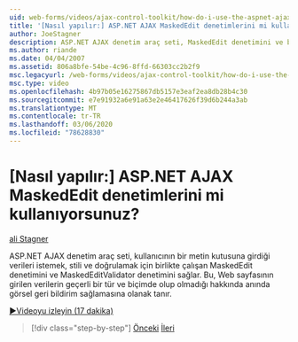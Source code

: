 ```yaml
---
uid: web-forms/videos/ajax-control-toolkit/how-do-i-use-the-aspnet-ajax-maskededit-controls
title: '[Nasıl yapılır:] ASP.NET AJAX MaskedEdit denetimlerini mi kullanıyorsunuz? | Microsoft Docs'
author: JoeStagner
description: ASP.NET AJAX denetim araç seti, MaskedEdit denetimini ve bir arada çalışan ve d... için birlikte çalışan MaskedEditValidator denetimini sağlar.
ms.author: riande
ms.date: 04/04/2007
ms.assetid: 806a8bfe-54be-4c96-8ffd-66303cc2b2f9
msc.legacyurl: /web-forms/videos/ajax-control-toolkit/how-do-i-use-the-aspnet-ajax-maskededit-controls
msc.type: video
ms.openlocfilehash: 4b97b05e16275867db5157e3eaf2ea8db28b4c30
ms.sourcegitcommit: e7e91932a6e91a63e2e46417626f39d6b244a3ab
ms.translationtype: MT
ms.contentlocale: tr-TR
ms.lasthandoff: 03/06/2020
ms.locfileid: "78628830"
---
```

# <a name="how-do-i-use-the-aspnet-ajax-maskededit-controls"></a>[Nasıl yapılır:] ASP.NET AJAX MaskedEdit denetimlerini mi kullanıyorsunuz?

[ali Stagner](https://github.com/JoeStagner)

ASP.NET AJAX denetim araç seti, kullanıcının bir metin kutusuna girdiği verileri istemek, stili ve doğrulamak için birlikte çalışan MaskedEdit denetimini ve MaskedEditValidator denetimini sağlar. Bu, Web sayfasının girilen verilerin geçerli bir tür ve biçimde olup olmadığı hakkında anında görsel geri bildirim sağlamasına olanak tanır.

[&#9654;Videoyu izleyin (17 dakika)](https://channel9.msdn.com/Blogs/ASP-NET-Site-Videos/how-do-i-use-the-aspnet-ajax-maskededit-controls)

> [!div class="step-by-step"]
> [Önceki](how-do-i-use-the-aspnet-ajax-dropdown-control.md)
> [İleri](how-do-i-use-the-aspnet-ajax-mutuallyexclusive-checkbox-extender.md)

